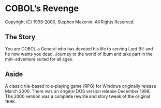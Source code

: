 # COBOL’s Revenge
Copyright (C) 1998-2000, Stephen Makonin. All Rights Reserved.

## The Story

You are COBOL a General who has devoted his life to serving Lord Bill and he now wants you dead. Journey to the world of Ibum and take part in the mini-adventure suited for all ages.

## Aside

A classic tile-based role-playing game (RPG) for Windows originally release March 2000. There was an original DOS version release December 1998. The 2000 version was a complete rewrite and story tweak of the original 1998.
